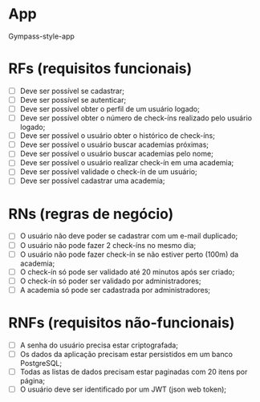 # App

Gympass-style-app

# RFs (requisitos funcionais)

- [ ] Deve ser possível se cadastrar;
- [ ] Deve ser possível se autenticar; 
- [ ] Deve ser possível obter o perfil de um usuário logado;
- [ ] Deve ser possível obter o número de check-íns realizado pelo usuário logado;
- [  ] Deve ser possível o usuário obter o histórico de check-íns;
- [ ] Deve ser possível o usuário buscar academias próximas;
- [ ] Deve ser possível o usuário buscar academias pelo nome;
- [ ] Deve ser possível o usuário realizar check-ín em uma academia;
- [ ] Deve ser possível validade o check-ín de um usuário;
- [ ] Deve ser possível cadastrar uma academia;

# RNs (regras de negócio)

- [ ]  O usuário não deve poder se cadastrar com um e-mail duplicado;
- [ ] O usuário não pode fazer 2 check-íns no mesmo dia;
- [ ] O usuário não pode fazer check-ín se não estiver perto (100m) da academia;
- [ ] O check-ín só pode ser validado até 20 minutos após ser criado;
- [ ] O check-ín só poder ser validado por administradores;
- [ ] A academia só pode ser cadastrada por administradores;

# RNFs (requisitos não-funcionais)

- [ ] A senha do usuário precisa estar criptografada;
- [ ] Os dados da aplicação precisam estar persistidos em um banco PostgreSQL;
- [ ] Todas as listas de dados precisam estar paginadas com 20 itens por página;
- [ ] O usuário deve ser identificado por um JWT (json web token);